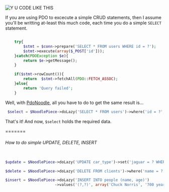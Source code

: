 ![Y U CODE LIKE THIS](http://i.imm.io/1hM9x.jpeg)

 


If you are using PDO to excecute a simple CRUD statements, then I assume you'll be writting at-least this much code, 
each time you do a simple `SELECT` statement. 

```` php            

	try{
		$stmt = $conn->prepare('SELECT * FROM users WHERE id = ?');
		$stmt->execute(array($_POST['id']));
	}catch(PDOException $e){
		return $e->getMessage();
	}

	if($stmt->rowCount()){
		return  $stmt->fetchAll(PDO::FETCH_ASSOC); 
	}else{
		return 'Query failed';
	}

`````
 Well,  with [PdoNoodle](https://github.com/simon-eQ/PdoNoodle), all you have to do to get the same result is... 

```` php     
 $select = $NoodlePiece->doLazy('SELECT * FROM users')->where('id = ?', $_POST['id']);

````
 That's it! And now, `$select` holds the required data.   
 
 
=======
###### How to do simple UPDATE, DELETE, INSERT
```` php   

$update = $NoodlePiece->doLazy('UPDATE car_type')->set('jaguar = ? WHERE id = ?', array('ferrari', 1));

$delete = $NoodlePiece->doLazy('DELETE FROM clients')->where('name = ?', array('Hitler'));

$insert = $NoodlePiece->doLazy('INSERT INTO people (name, age)')
                      ->values('(?,?)', array('Chuck Norris', '700 year old'), true);



